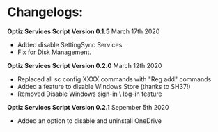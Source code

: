 # Changelogs:
**Optiz Services Script Version 0.1.5**
March 17th 2020

* Added disable SettingSync Services.
* Fix for Disk Management.


**Optiz Services Script Version 0.2.0**
March 12th 2020

* Replaced all sc config XXXX commands with "Reg add" commands
* Added a feature to disable Windows Store (thanks to SH37!)
* Removed Disable Windows sign-in \ log-in feature


**Optiz Services Script Version 0.2.1**
 Sepember 5th 2020
* Added an option to disable and uninstall OneDrive
